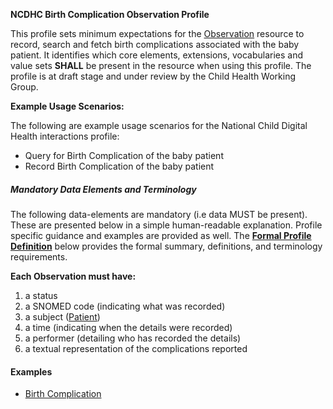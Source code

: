 **NCDHC Birth Complication Observation Profile**

This profile sets minimum expectations for the [Observation] resource to record, search and fetch birth complications associated with the baby patient. It identifies which core elements, extensions, vocabularies and value sets **SHALL** be present in the resource when using this profile. The profile is at draft stage and under review by the Child Health Working Group. 

**Example Usage Scenarios:**

The following are example usage scenarios for the National Child Digital Health interactions
profile:

-   Query for Birth Complication of the baby patient
-   Record Birth Complication of the baby patient

##### Mandatory Data Elements and Terminology


The following data-elements are mandatory (i.e data MUST be present). These are presented below in a simple human-readable explanation. Profile specific guidance and examples are provided as well.  The [**Formal Profile Definition**](#profile) below provides the  formal summary, definitions, and  terminology requirements.  

**Each Observation must have:**

1.  a status  
1.  a SNOMED code (indicating what was recorded)
1.  a subject ([Patient])
1.  a time (indicating when the details were recorded)
1.	a performer (detailing who has recorded the details)
1.  a textual representation of the complications reported
    


#### Examples

- [Birth Complication](ncdhc-observation-birth-complication-example.html)

[Observation]: http://hl7.org/fhir/observation.html
[extensible]: http://hl7.org/fhir/terminologies.html#extensible
[General Guidance Section]: definitions.html

[Patient]: http://build.fhir.org/ig/hl7au/au-fhir-childhealth/StructureDefinition-ncdhc-patient-baby.html
